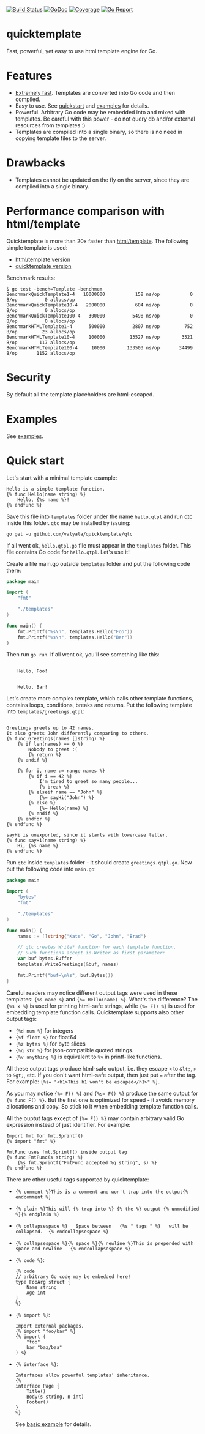 [![Build Status](https://travis-ci.org/valyala/quicktemplate.svg)](https://travis-ci.org/valyala/quicktemplate)
[![GoDoc](https://godoc.org/github.com/valyala/quicktemplate?status.svg)](http://godoc.org/github.com/valyala/quicktemplate)
[![Coverage](http://gocover.io/_badge/github.com/valyala/quicktemplate)](http://gocover.io/github.com/valyala/quicktemplate)
[![Go Report](http://goreportcard.com/badge/valyala/quicktemplate)](http://goreportcard.com/report/valyala/quicktemplate)

# quicktemplate
Fast, powerful, yet easy to use html template engine for Go.

# Features

  * [Extremely fast](#performance-comparison-with-htmltemplate).
    Templates are converted into Go code and then compiled.
  * Easy to use. See [quickstart](#quick-start) and [examples](https://github.com/valyala/quicktemplate/tree/master/examples)
    for details.
  * Powerful. Arbitrary Go code may be embedded into and mixed with templates.
    Be careful with this power - do not query db and/or external resources from
    templates :)
  * Templates are compiled into a single binary, so there is no need in copying
    template files to the server.

# Drawbacks

  * Templates cannot be updated on the fly on the server, since they
    are compiled into a single binary.

# Performance comparison with html/template

Quicktemplate is more than 20x faster than [html/template](https://golang.org/pkg/html/template/).
The following simple template is used:

  * [html/template version](https://github.com/valyala/quicktemplate/blob/master/testdata/templates/bench.tpl)
  * [quicktemplate version](https://github.com/valyala/quicktemplate/blob/master/testdata/templates/bench.qtpl)

Benchmark results:

```
$ go test -bench=Template -benchmem
BenchmarkQuickTemplate1-4  	10000000	       158 ns/op	       0 B/op	       0 allocs/op
BenchmarkQuickTemplate10-4 	 2000000	       604 ns/op	       0 B/op	       0 allocs/op
BenchmarkQuickTemplate100-4	  300000	      5498 ns/op	       0 B/op	       0 allocs/op
BenchmarkHTMLTemplate1-4   	  500000	      2807 ns/op	     752 B/op	      23 allocs/op
BenchmarkHTMLTemplate10-4  	  100000	     13527 ns/op	    3521 B/op	     117 allocs/op
BenchmarkHTMLTemplate100-4 	   10000	    133503 ns/op	   34499 B/op	    1152 allocs/op
```

# Security

By default all the template placeholders are html-escaped.

# Examples

See [examples](https://github.com/valyala/quicktemplate/tree/master/examples).

# Quick start

Let's start with a minimal template example:

```qtpl
Hello is a simple template function.
{% func Hello(name string) %}
	Hello, {%s name %}!
{% endfunc %}
```

Save this file into `templates` folder under the name `hello.qtpl`
and run [qtc](https://github.com/valyala/quicktemplate/tree/master/qtc)
inside this folder. `qtc` may be installed by issuing:

```
go get -u github.com/valyala/quicktemplate/qtc
```

If all went ok, `hello.qtpl.go` file must appear in the `templates` folder.
This file contains Go code for `hello.qtpl`. Let's use it!

Create a file main.go outside `templates` folder and put the following
code there:

```go
package main

import (
	"fmt"

	"./templates"
)

func main() {
	fmt.Printf("%s\n", templates.Hello("Foo"))
	fmt.Printf("%s\n", templates.Hello("Bar"))
}
```

Then run `go run`. If all went ok, you'll see something like this:

```

	Hello, Foo!


	Hello, Bar!

```

Let's create more complex template, which calls other template functions,
contains loops, conditions, breaks and returns.
Put the following template into `templates/greetings.qtpl`:

```qtpl

Greetings greets up to 42 names.
It also greets John differently comparing to others.
{% func Greetings(names []string) %}
	{% if len(names) == 0 %}
		Nobody to greet :(
		{% return %}
	{% endif %}

	{% for i, name := range names %}
		{% if i == 42 %}
			I'm tired to greet so many people...
			{% break %}
		{% elseif name == "John" %}
			{%= sayHi("John") %}
		{% else %}
			{%= Hello(name) %}
		{% endif %}
	{% endfor %}
{% endfunc %}

sayHi is unexported, since it starts with lowercase letter.
{% func sayHi(name string) %}
	Hi, {%s name %}
{% endfunc %}
```

Run `qtc` inside `templates` folder - it should create `greetings.qtpl.go`.
Now put the following code into `main.go`:

```go
package main

import (
	"bytes"
	"fmt"

	"./templates"
)

func main() {
	names := []string{"Kate", "Go", "John", "Brad"}

	// qtc creates Write* function for each template function.
	// Such functions accept io.Writer as first parameter:
	var buf bytes.Buffer
	templates.WriteGreetings(&buf, names)

	fmt.Printf("buf=\n%s", buf.Bytes())
}
```

Careful readers may notice different output tags were used in these
templates: `{%s name %}` and `{%= Hello(name) %}`. What's the difference?
The `{%s x %}` is used for printing html-safe strings, while `{%= F() %}`
is used for embedding template function calls. Quicktemplate supports also
other output tags:

  * `{%d num %}` for integers
  * `{%f float %}` for float64
  * `{%z bytes %}` for byte slices
  * `{%q str %}` for json-compatible quoted strings.
  * `{%v anything %}` is equivalent to `%v` in printf-like functions.

All these output tags produce html-safe output, i.e. they escape `<` to `&lt;`,
`>` to `&gt;`, etc. If you don't want html-safe output, then just put `=` after
the tag. For example: `{%s= "<h1>This h1 won't be escaped</h1>" %}`.

As you may notice `{%= F() %}` and `{%s= F() %}` produce the same output for `{% func F() %}`.
But the first one is optimized for speed - it avoids memory allocations and copy.
So stick to it when embedding template function calls.

All the ouptut tags except of `{%= F() %}` may contain arbitrary valid
Go expression instead of just identifier. For example:

```qtpl
Import fmt for fmt.Sprintf()
{% import "fmt" %}

FmtFunc uses fmt.Sprintf() inside output tag
{% func FmtFunc(s string) %}
	{%s fmt.Sprintf("FmtFunc accepted %q string", s) %}
{% endfunc %}
```

There are other useful tags supported by quicktemplate:

  * `{% comment %}This is a comment and won't trap into the output{% endcomment %}`
  * `{% plain %}This will {% trap into %} {% the %} output {% unmodified %}{% endplain %}`
  * `{% collapsespace %}   Space between   {%s " tags " %}   will be collapsed.  {% endcollapsespace %}`
  * `{% collapsespace %}{% space %}{% newline %}This is prepended with space and newline   {% endcollapsespace %}`
  * `{% code %}`:

    ```qtpl
    {% code
    // arbitrary Go code may be embedded here!
    type FooArg struct {
        Name string
        Age int
    }
    %}
    ```

  * `{% import %}`:

    ```qtpl
    Import external packages.
    {% import "foo/bar" %}
    {% import (
        "foo"
        bar "baz/baa"
    ) %}
    ```

  * `{% interface %}`:

    ```qtpl
    Interfaces allow powerful templates' inheritance.
    {%
    interface Page {
        Title()
        Body(s string, n int)
        Footer()
    }
    %}
    ```

    See [basic example](https://github.com/valyala/quicktemplate/tree/master/examples/basic)
    for details.
